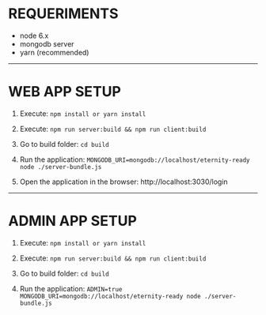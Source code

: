 # REQUERIMENTS

- node 6.x
- mongodb server
- yarn (recommended)

--------------

# WEB APP SETUP

1. Execute: `npm install or yarn install`

2. Execute: `npm run server:build && npm run client:build`

3. Go to build folder: `cd build`

4. Run the application: `MONGODB_URI=mongodb://localhost/eternity-ready node ./server-bundle.js`

5. Open the application in the browser: http://localhost:3030/login

--------------

# ADMIN APP SETUP

1. Execute: `npm install or yarn install`

2. Execute: `npm run server:build && npm run client:build`

3. Go to build folder: `cd build`

4. Run the application: `ADMIN=true MONGODB_URI=mongodb://localhost/eternity-ready node ./server-bundle.js`
